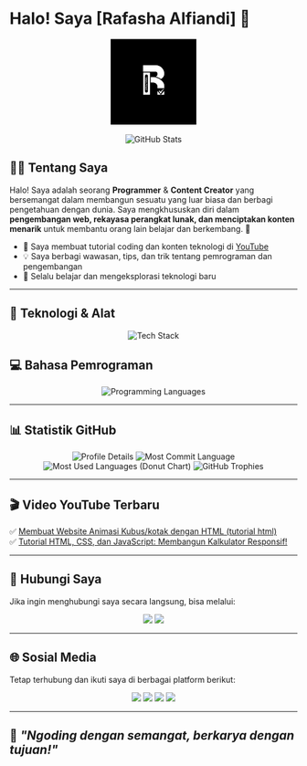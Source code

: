 # Halo! Saya [Rafasha Alfiandi] 🚀

<p align="center">
  <img src="Dokumen/logo.png" alt="Logo Saya" width="150"/>
</p>

<p align="center">
  <img src="https://github-readme-stats.vercel.app/api?username=Rfshacodeid&show_icons=true&theme=tokyonight" alt="GitHub Stats"/>
</p>

## 👨‍💻 Tentang Saya

Halo! Saya adalah seorang **Programmer** & **Content Creator** yang bersemangat dalam membangun sesuatu yang luar biasa dan berbagi pengetahuan dengan dunia. Saya mengkhususkan diri dalam **pengembangan web, rekayasa perangkat lunak, dan menciptakan konten menarik** untuk membantu orang lain belajar dan berkembang. 🌟

- 🎥 Saya membuat tutorial coding dan konten teknologi di [YouTube](https://youtube.com/Rafashaalfiandi)
- 💡 Saya berbagi wawasan, tips, dan trik tentang pemrograman dan pengembangan
- 🚀 Selalu belajar dan mengeksplorasi teknologi baru

---

## 🔧 Teknologi & Alat
<p align="center">
  <img src="https://skillicons.dev/icons?i=linux,windows,git,github,gitlab,aws,gcp,vercel,docker,vscode,jetbrains,jira,trello,notion" alt="Tech Stack"/>
</p>

## 💻 Bahasa Pemrograman
<p align="center">
  <img src="https://skillicons.dev/icons?i=python,html,css,js,bash,vbs,java,c,cpp,php,ruby,go" alt="Programming Languages"/>
</p>

---

## 📊 Statistik GitHub
<p align="center">
  <img src="https://github-profile-summary-cards.vercel.app/api/cards/profile-details?username=Rfshacodeid&theme=tokyonight" alt="Profile Details"/>
  <img src="https://github-profile-summary-cards.vercel.app/api/cards/most-commit-language?username=Rfshacodeid&theme=tokyonight" alt="Most Commit Language"/>
  <img src="https://github-readme-stats.vercel.app/api/top-langs/?username=Rfshacodeid&theme=tokyonight&layout=donut" alt="Most Used Languages (Donut Chart)"/>
  <img src="https://github-profile-trophy.vercel.app/?username=Rfshacodeid&theme=tokyonight&margin-w=10" alt="GitHub Trophies"/>
</p>

---

## 🎬 Video YouTube Terbaru
✅ [Membuat Website Animasi Kubus/kotak dengan HTML (tutorial html)](https://youtu.be/NJMbFQfho8o?si=O9A4hdjwdKsUrKjC)<br>
✅ [Tutorial HTML, CSS, dan JavaScript: Membangun Kalkulator Responsif!](https://youtu.be/NJMbFQfho8o?si=pZMHyWt-hOYidQo0)

---

## 📣 Hubungi Saya
Jika ingin menghubungi saya secara langsung, bisa melalui:

<p align="center">
  <a href="mailto:rfshacoderid@gmail.com"><img src="https://img.shields.io/badge/Email-D14836?style=for-the-badge&logo=gmail&logoColor=white"/></a>
  <a href="https://t.me/rfshacodeid"><img src="https://img.shields.io/badge/Telegram-26A5E4?style=for-the-badge&logo=telegram&logoColor=white"/></a>
</p>

---

## 🌐 Sosial Media
Tetap terhubung dan ikuti saya di berbagai platform berikut:

<p align="center">
  <a href="https://github.com/Rfshacodeid"><img src="https://img.shields.io/badge/GitHub-000?style=for-the-badge&logo=github"/></a>
  <a href="https://twitter.com/gadogado_inc"><img src="https://img.shields.io/badge/Twitter-1DA1F2?style=for-the-badge&logo=twitter&logoColor=white"/></a>
  <a href="https://instagram.com/rfashacode.id"><img src="https://img.shields.io/badge/Instagram-E4405F?style=for-the-badge&logo=instagram&logoColor=white"/></a>
  <a href="https://www.youtube.com/@Rafashaalfiandi"><img src="https://img.shields.io/badge/YouTube-FF0000?style=for-the-badge&logo=youtube&logoColor=white"/></a>
</p>

---

## 🚀 *"Ngoding dengan semangat, berkarya dengan tujuan!"*

